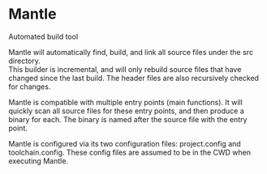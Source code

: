 # Mantle
Automated build tool

Mantle will automatically find, build, and link all source files under the src directory.	
This builder is incremental, and will only rebuild source files that have changed	since the last build. 
The header files are also recursively checked for changes. 

Mantle is compatible with multiple entry points (main functions). 
It will quickly scan all source files for these entry points, and then produce a binary for each. 
The binary is named after the source file with the entry point.

Mantle is configured via its two configuration files: project.config and toolchain.config. 
These config files are assumed to be in the CWD when executing Mantle.

